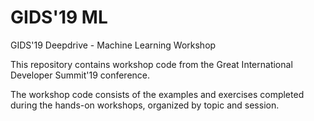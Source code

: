 # GIDS'19 ML

GIDS'19 Deepdrive - Machine Learning Workshop 

This repository contains workshop code from the Great International Developer Summit'19 conference. 

The workshop code consists of the examples and exercises completed during the hands-on workshops, organized by topic and session.